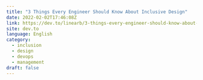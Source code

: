 ```yaml
---
title: "3 Things Every Engineer Should Know About Inclusive Design"
date: 2022-02-02T17:46:08Z
link: https://dev.to/linearb/3-things-every-engineer-should-know-about-inclusive-design-1dmg?utm_medium=RSS&utm_source=news.12bit.vn
site: dev.to
language: English
category:
  - inclusion
  - design
  - devops
  - management
draft: false
---
```

